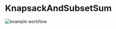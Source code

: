 # KnapsackAndSubsetSum

![example workflow](https://github.com/ridouanai/KnapsackAndSubsetSum/actions/workflows/CI.yml/badge.svg)
